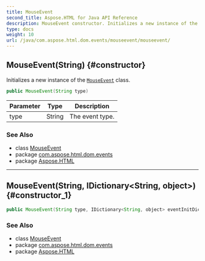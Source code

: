 ```yaml
---
title: MouseEvent
second_title: Aspose.HTML for Java API Reference
description: MouseEvent constructor. Initializes a new instance of the MouseEvent class
type: docs
weight: 10
url: /java/com.aspose.html.dom.events/mouseevent/mouseevent/
---
```

## MouseEvent(String) {#constructor}

Initializes a new instance of the [`MouseEvent`](../) class.

```java
public MouseEvent(String type)
```

| Parameter | Type | Description |
| --- | --- | --- |
| type | String | The event type. |

### See Also

* class [MouseEvent](../)
* package [com.aspose.html.dom.events](../../mouseevent/)
* package [Aspose.HTML](../../../)

---

## MouseEvent(String, IDictionary&lt;String, object&gt;) {#constructor_1}

```java
public MouseEvent(String type, IDictionary<String, object> eventInitDict)
```

### See Also

* class [MouseEvent](../)
* package [com.aspose.html.dom.events](../../mouseevent/)
* package [Aspose.HTML](../../../)
